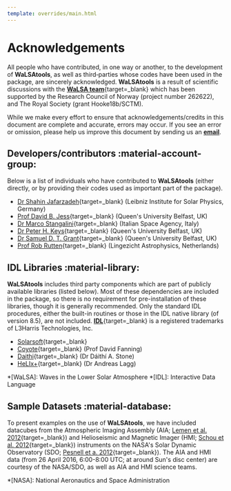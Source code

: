 ```yaml
---
template: overrides/main.html
---
```


# Acknowledgements

All people who have contributed, in one way or another, to the development of **WaLSAtools**, as well as third‐parties whose codes have been used in the package, are sincerely acknowledged. **WaLSAtools** is a result of scientific discussions with the [**WaLSA team**][1]{target=_blank} which has been supported by the Research Council of Norway (project number 262622), and The Royal Society (grant Hooke18b/SCTM).

While we make every effort to ensure that acknowledgements/credits in this document are complete and accurate, errors may occur. If you see an error or omission, please help us improve this document by sending us an [**email**][2]. 

## Developers/contributors :material-account-group:

Below is a list of individuals who have contributed to **WaLSAtools** (either directly, or by providing their codes used as important part of the package).

  - [Dr Shahin Jafarzadeh][6]{target=_blank} (Leibniz Institute for Solar Physics, Germany)
  - [Prof David B. Jess][7]{target=_blank} (Queen's University Belfast, UK)
  - [Dr Marco Stangalini][8]{target=_blank} (Italian Space Agency, Italy)
  - [Dr Peter H. Keys][16]{target=_blank} (Queen's University Belfast, UK)
  - [Dr Samuel D. T. Grant][9]{target=_blank} (Queen's University Belfast, UK)
  - [Prof Rob Rutten][10]{target=_blank} (Lingezicht Astrophysics, Netherlands)

## IDL Libraries :material-library:

**WaLSAtools** includes third party components which are part of publicly available libraries (listed below). Most of these dependencies are included in the package, so there is no requirement for pre-installation of these libraries, though it is generally recommended. Only the standard IDL procedures, either the built-in routines or those in the IDL native library (of version 8.5), are not included. [**IDL**][3]{target=_blank} is a registered trademarks of L3Harris Technologies, Inc.

  - [Solarsoft][11]{target=_blank}
  - [Coyote][4]{target=_blank} (Prof David Fanning)
  - [Daithi][5]{target=_blank} (Dr Dáithí A. Stone)
  - [HeLIx+][12]{target=_blank} (Dr Andreas Lagg)

*[WaLSA]: Waves in the Lower Solar Atmosphere
*[IDL]: Interactive Data Language

  [1]: https://WaLSA.team
  [2]: mailto:WaLSAtools@WaLSA.team
  [3]: https://www.l3harrisgeospatial.com/Software-Technology/IDL
  [4]: http://www.idlcoyote.com
  [5]: http://climate.web.runbox.net/idl_lib/
  [6]: https://walsa.team/shahin.jafarzadeh
  [7]: https://davidjess.net
  [8]: https://www.researchgate.net/profile/Marco-Stangalini
  [9]: https://pure.qub.ac.uk/en/persons/samuel-grant
  [10]: https://robrutten.nl
  [11]: https://sohowww.nascom.nasa.gov/solarsoft/
  [12]: https://gitlab.gwdg.de/andreas.lagg/helix
  [16]: https://pure.qub.ac.uk/en/persons/peter-keys

## Sample Datasets :material-database:

To present examples on the use of **WaLSAtools**, we have included datacubes from the Atmospheric Imaging Assembly (AIA; [Lemen et al. 2012][14]{target=_blank}) and Helioseismic and Magnetic Imager (HMI; [Schou et al. 2012][15]{target=_blank}) instruments on the NASA's Solar Dynamic Observatory (SDO; [Pesnell et a. 2012][13]{target=_blank}). The AIA and HMI data (from 26 April 2016, 6:00-8:00 UTC; at around Sun's disc center) are courtesy of the NASA/SDO, as well as AIA and HMI science teams.

  [13]: https://link.springer.com/content/pdf/10.1007%2Fs11207-011-9841-3.pdf
  [14]: https://link.springer.com/content/pdf/10.1007/s11207-011-9776-8.pdf
  [15]: https://link.springer.com/content/pdf/10.1007/s11207-011-9842-2.pdf

*[NASA]: National Aeronautics and Space Administration
<br>
